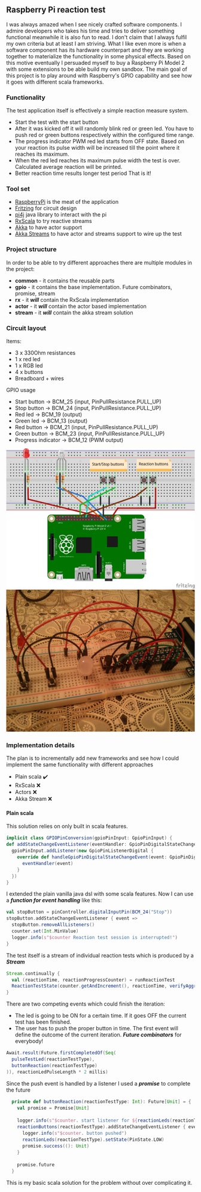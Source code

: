 ## Raspberry Pi reaction test
I was always amazed when I see nicely crafted software components. I admire developers who takes his time and tries to deliver something functional meanwhile it is also fun to read. 
I don't claim that I always fulfil my own criteria but at least I am striving.
What I like even more is when a software component has its hardware counterpart and they are working together to materialize the functionality in some physical effects. Based on this motive eventually I persuaded myself to buy a Raspberry Pi Model 2 with some extensions to be able build my own sandbox.
The main goal of this project is to play around with Raspberry's GPIO capability and see how it goes with different scala frameworks.

### Functionality
The test application itself is effectively a simple reaction measure system. 
- Start the test with the start button
- After it was kicked off it will randomly blink red or green led. You have to push red or green buttons respectively within the configured time range. 
- The progress indicator PWM red led starts from OFF state. Based on your reaction its pulse width will be increased till the point where it reaches its maximum. 
- When the red led reaches its maximum pulse width the test is over. Calculated average reaction will be printed.
- Better reaction time results longer test period
That is it!
  
### Tool set
- [RaspberryPi](https://www.raspberrypi.org/products/raspberry-pi-2-model-b/) is the meat of the application
- [Fritzing](http://fritzing.org/home/) for circuit design
- [pi4j](http://pi4j.com/) java library to interact with the pi
- [RxScala](https://github.com/ReactiveX/RxScala) to try reactive streams
- [Akka](http://doc.akka.io/docs/akka/2.4.0/scala.html?_ga=1.247924037.378696074.1444496540) to have actor support
- [Akka Streams](http://doc.akka.io/docs/akka-stream-and-http-experimental/1.0/scala.html86) to have actor and streams support to wire up the test

### Project structure
In order to be able to try different approaches there are multiple modules in the project:
- **common** - it contains the reusable parts
- **gpio** - it contains the base implementation. Future combinators, promise, stream
- **rx** - it ***will*** contain the RxScala implementation
- **actor** - it ***will*** contain the actor based implementation
- **stream** - it ***will*** contain the akka stream solution
 
### Circuit layout
Items:
- 3 x 330Ohm resistances
- 1 x red led
- 1 x RGB led
- 4 x buttons
- Breadboard + wires

GPIO usage
- Start button -> BCM_25 (input, PinPullResistance.PULL_UP)
- Stop button -> BCM_24 (input, PinPullResistance.PULL_UP)
- Red led -> BCM_19 (output)
- Green led -> BCM_13 (output)
- Red button -> BCM_21 (input, PinPullResistance.PULL_UP)
- Green button -> BCM_23 (input, PinPullResistance.PULL_UP)
- Progress indicator -> BCM_12 (PWM output)

![Alt text](docs/reaction_bb.jpg?raw=true "Breadboard")
![Alt text](docs/real.jpg?raw=true "Real")

### Implementation details
The plan is to incrementally add new frameworks and see how I could implement the same functionality with different approaches
- Plain scala :heavy_check_mark:
- RxScala :x:
- Actors :x:
- Akka Stream :x:

#### Plain scala
This solution relies on only built in scala features.
```scala
implicit class GPIOPinConversion(gpioPinInput: GpioPinInput) {
def addStateChangeEventListener(eventHandler: GpioPinDigitalStateChangeEvent => Unit): Unit =
  gpioPinInput.addListener(new GpioPinListenerDigital {
    override def handleGpioPinDigitalStateChangeEvent(event: GpioPinDigitalStateChangeEvent): Unit = {
      eventHandler(event)
    }
  })
}
```
I extended the plain vanilla java dsl with some scala features. Now I can use a ***function for event handling*** like this:
```scala
val stopButton = pinController.digitalInputPin(BCM_24("Stop"))
stopButton.addStateChangeEventListener { event =>
  stopButton.removeAllListeners()
  counter.set(Int.MinValue)
  logger.info(s"$counter Reaction test session is interrupted!")
}
```
The test itself is a stream of individual reaction tests which is produced by a ***Stream*** 
```scala
Stream.continually {
  val (reactionTime, reactionProgressCounter) = runReactionTest
  ReactionTestState(counter.getAndIncrement(), reactionTime, verifyAggregatedResultBelowReactionThreshold(reactionProgressCounter) && notStopped)
}
```
There are two competing events which could finish the iteration:
- The led is going to be ON for a certain time. If it goes OFF the current test has been finished.  
- The user has to push the proper button in time.
The first event will define the outcome of the current iteration. ***Future combinators*** for everybody! 
```scala
Await.result(Future.firstCompletedOf(Seq(
  pulseTestLed(reactionTestType),
  buttonReaction(reactionTestType)
)), reactionLedPulseLength * 2 millis)
```
Since the push event is handled by a listener I used a ***promise*** to complete the future 
```scala
  private def buttonReaction(reactionTestType: Int): Future[Unit] = {
    val promise = Promise[Unit]

    logger.info(s"$counter. start listener for ${reactionLeds(reactionTestType)}")
    reactionButtons(reactionTestType).addStateChangeEventListener { event =>
      logger.info(s"$counter. button pushed")
      reactionLeds(reactionTestType).setState(PinState.LOW)
      promise.success((): Unit)
    }

    promise.future
  }
```

This is my basic scala solution for the problem without over complicating it.
